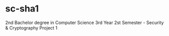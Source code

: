 # sc-sha1
2nd Bachelor degree in Computer Science 3rd Year 2st Semester - Security &amp; Cryptography Project 1
